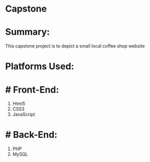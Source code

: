 # Capstone

# Summary:
This capstone project is to depict a small local coffee shop website

# Platforms Used:
# # Front-End:
1. Html5
2. CSS3
3. JavaScript

# # Back-End: 
1. PHP
2. MySQL
